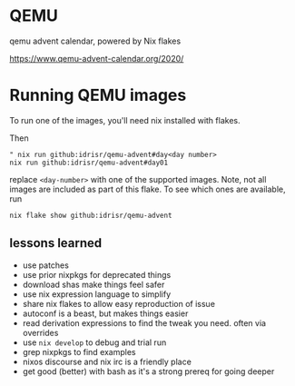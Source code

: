 # QEMU

qemu advent calendar, powered by Nix flakes

https://www.qemu-advent-calendar.org/2020/

# Running QEMU images
To run one of the images, you'll need nix installed with flakes.

Then

```
" nix run github:idrisr/qemu-advent#day<day number>
nix run github:idrisr/qemu-advent#day01
```

replace `<day-number>` with one of the supported images. Note, not all images
are included as part of this flake.  To see which ones are available, run

```
nix flake show github:idrisr/qemu-advent
```

## lessons learned
* use patches
* use prior nixpkgs for deprecated things
* download shas make things feel safer
* use nix expression language to simplify
* share nix flakes to allow easy reproduction of issue
* autoconf is a beast, but makes things easier
* read derivation expressions to find the tweak you need. often via overrides
* use `nix develop` to debug and trial run
* grep nixpkgs to find examples
* nixos discourse and nix irc is a friendly place
* get good (better) with bash as it's a strong prereq for going deeper
